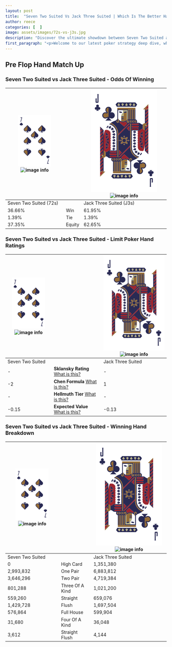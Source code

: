 ```yaml
---
layout: post
title:  "Seven Two Suited Vs Jack Three Suited | Which Is The Better Hand In Poker? A Complete Guide"
author: reece
categories: [  ]
image: assets/images/72s-vs-j3s.jpg
description: "Discover the ultimate showdown between Seven Two Suited and Jack Three Suited in poker! Uncover the odds, strategies, and scenarios where one hand triumphs over the other. Get ready to up your poker game with this thrilling analysis."
first_paragraph: "<p>Welcome to our latest poker strategy deep dive, where we're pitting two distinct hands against each other in a high-stakes showdown: Seven Two Suited vs Jack Three Suited.</p><p>In the dynamic world of poker, every decision counts, and knowing which hand holds the upper hand is key to your success at the table.</p><p>In this article, we'll dissect these two hands, explore the scenarios where one dominates the other, and equip you with the knowledge to make strategic choices that can tip the odds in your favor.</p><p>Get ready to unravel the intriguing dynamics of these poker hands and elevate your game to new heights.</p>"
---
```




[comment]: # (sp0)

## Pre Flop Hand Match Up

<div class="table hand-ratings" markdown="1"> 



### Seven Two Suited vs Jack Three Suited - Odds Of Winning


    
| ![image info](assets/images/hand1/7.png) ![image info](assets/images/hand1/2s.png) |  | ![image info](assets/images/hand2/J.png) ![image info](assets/images/hand2/3s.png) |
| -------- | -------- | -------- |
| Seven Two Suited (72s) |  | Jack Three Suited (J3s) |
| 36.66% | Win | 61.95% |
| 1.39% | Tie | 1.39% |
| 37.35% | Equity | 62.65% |




[comment]: # (sp1)



### Seven Two Suited vs Jack Three Suited - Limit Poker Hand Ratings


    
| ![image info](assets/images/hand1/7.png) ![image info](assets/images/hand1/2s.png) |  | ![image info](assets/images/hand2/J.png) ![image info](assets/images/hand2/3s.png) |
| -------- | -------- | -------- |
| Seven Two Suited |  | Jack Three Suited |
| - | **Sklansky Rating** [What is this?](/sklansky-rating-explained) | - |
| -2 | **Chen Formula** [What is this?](/chen-formula-explained) | 1 |
| - | **Hellmuth Tier** [What is this?](/Hellmuth-tier-explained) | - |
| -0.15 | **Expected Value** [What is this?](/expected-value-explained) | -0.13 |




[comment]: # (sp2)



### Seven Two Suited vs Jack Three Suited - Winning Hand Breakdown


    
| ![image info](assets/images/hand1/7.png) ![image info](assets/images/hand1/2s.png) |  | ![image info](assets/images/hand2/J.png) ![image info](assets/images/hand2/3s.png) |
| -------- | -------- | -------- |
| Seven Two Suited |  | Jack Three Suited |
| 0 | High Card | 1,351,380 |
| 2,993,832 | One Pair | 6,883,812 |
| 3,646,296 | Two Pair | 4,719,384 |
| 801,288 | Three Of A Kind | 1,021,200 |
| 559,260 | Straight | 659,076 |
| 1,429,728 | Flush | 1,697,504 |
| 576,864 | Full House | 599,904 |
| 31,680 | Four Of A Kind | 36,048 |
| 3,612 | Straight Flush | 4,144 |




[comment]: # (sp3)



</div>

[comment]: # (sp4)



[comment]: # (sp5)

